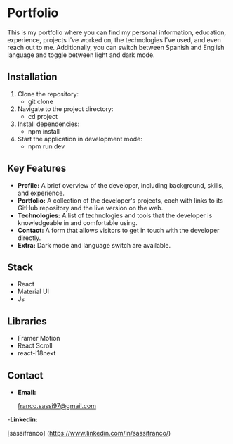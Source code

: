 # Portfolio

This is my portfolio where you can find my personal information, education, experience, projects I've worked on, the technologies I've used, and even reach out to me. Additionally, you can switch between Spanish and English language and toggle between light and dark mode.

## Installation
1. Clone the repository:
   - git clone
2. Navigate to the project directory:
   - cd project
3. Install dependencies:
   - npm install
4. Start the application in development mode:
   - npm run dev
  
## Key Features
- **Profile:**
  A brief overview of the developer, including background, skills, and experience.
- **Portfolio:**
  A collection of the developer's projects, each with links to its GitHub repository and the live version on the web.
- **Technologies:**
  A list of technologies and tools that the developer is knowledgeable in and comfortable using.
- **Contact:**
  A form that allows visitors to get in touch with the developer directly.
- **Extra:**
  Dark mode and language switch are available.


## Stack
- React
- Material UI
- Js

## Libraries
- Framer Motion
- React Scroll
- react-i18next
  
## Contact
- **Email:**

  franco.sassi97@gmail.com

-**Linkedin:**

  [sassifranco] (https://www.linkedin.com/in/sassifranco/)
 
